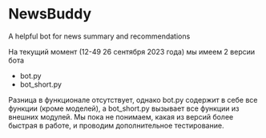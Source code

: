 # NewsBuddy
A helpful bot for news summary and recommendations

На текущий момент (12-49 26 сентября 2023 года) мы имеем 2 версии бота
- bot.py
- bot_short.py

Разница в функционале отсутствует, однако bot.py содержит в себе все функции (кроме моделей), а bot_short.py вызывает все функции из внешних модулей. 
Мы пока не понимаем, какая из версий более быстрая в работе, и проводим дополнительное тестирование. 
